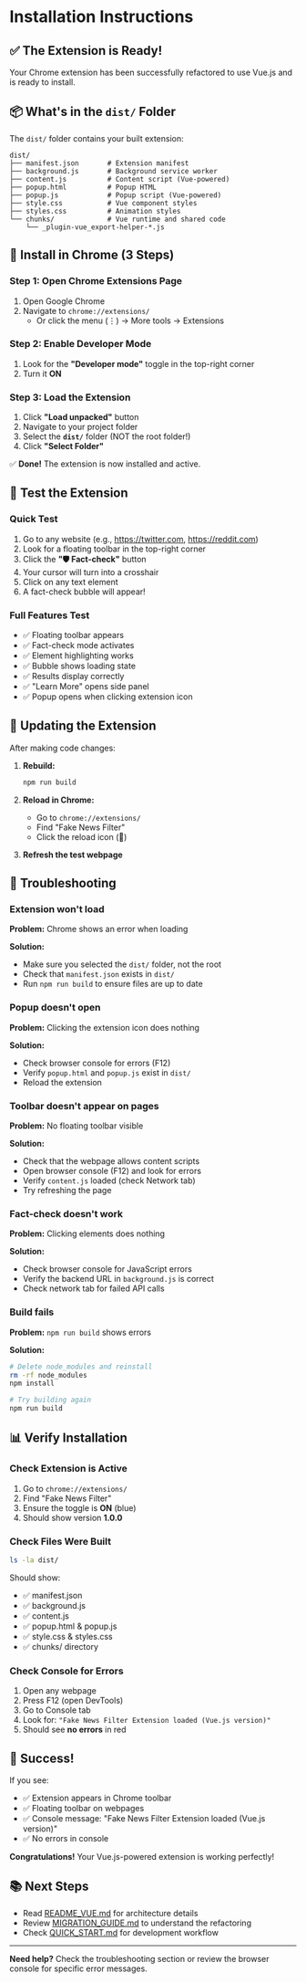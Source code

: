 # Installation Instructions

## ✅ The Extension is Ready!

Your Chrome extension has been successfully refactored to use Vue.js and is ready to install.

## 📦 What's in the `dist/` Folder

The `dist/` folder contains your built extension:
```
dist/
├── manifest.json       # Extension manifest
├── background.js       # Background service worker
├── content.js          # Content script (Vue-powered)
├── popup.html          # Popup HTML
├── popup.js            # Popup script (Vue-powered)
├── style.css           # Vue component styles
├── styles.css          # Animation styles
└── chunks/             # Vue runtime and shared code
    └── _plugin-vue_export-helper-*.js
```

## 🚀 Install in Chrome (3 Steps)

### Step 1: Open Chrome Extensions Page
1. Open Google Chrome
2. Navigate to `chrome://extensions/`
   - Or click the menu (⋮) → More tools → Extensions

### Step 2: Enable Developer Mode
1. Look for the **"Developer mode"** toggle in the top-right corner
2. Turn it **ON**

### Step 3: Load the Extension
1. Click **"Load unpacked"** button
2. Navigate to your project folder
3. Select the **`dist/`** folder (NOT the root folder!)
4. Click **"Select Folder"**

✅ **Done!** The extension is now installed and active.

## 🧪 Test the Extension

### Quick Test
1. Go to any website (e.g., https://twitter.com, https://reddit.com)
2. Look for a floating toolbar in the top-right corner
3. Click the **"🛡️ Fact-check"** button
4. Your cursor will turn into a crosshair
5. Click on any text element
6. A fact-check bubble will appear!

### Full Features Test
- ✅ Floating toolbar appears
- ✅ Fact-check mode activates
- ✅ Element highlighting works
- ✅ Bubble shows loading state
- ✅ Results display correctly
- ✅ "Learn More" opens side panel
- ✅ Popup opens when clicking extension icon

## 🔄 Updating the Extension

After making code changes:

1. **Rebuild:**
   ```bash
   npm run build
   ```

2. **Reload in Chrome:**
   - Go to `chrome://extensions/`
   - Find "Fake News Filter"
   - Click the reload icon (🔄)

3. **Refresh the test webpage**

## 🐛 Troubleshooting

### Extension won't load
**Problem:** Chrome shows an error when loading

**Solution:**
- Make sure you selected the `dist/` folder, not the root
- Check that `manifest.json` exists in `dist/`
- Run `npm run build` to ensure files are up to date

### Popup doesn't open
**Problem:** Clicking the extension icon does nothing

**Solution:**
- Check browser console for errors (F12)
- Verify `popup.html` and `popup.js` exist in `dist/`
- Reload the extension

### Toolbar doesn't appear on pages
**Problem:** No floating toolbar visible

**Solution:**
- Check that the webpage allows content scripts
- Open browser console (F12) and look for errors
- Verify `content.js` loaded (check Network tab)
- Try refreshing the page

### Fact-check doesn't work
**Problem:** Clicking elements does nothing

**Solution:**
- Check browser console for JavaScript errors
- Verify the backend URL in `background.js` is correct
- Check network tab for failed API calls

### Build fails
**Problem:** `npm run build` shows errors

**Solution:**
```bash
# Delete node_modules and reinstall
rm -rf node_modules
npm install

# Try building again
npm run build
```

## 📊 Verify Installation

### Check Extension is Active
1. Go to `chrome://extensions/`
2. Find "Fake News Filter"
3. Ensure the toggle is **ON** (blue)
4. Should show version **1.0.0**

### Check Files Were Built
```bash
ls -la dist/
```

Should show:
- ✅ manifest.json
- ✅ background.js
- ✅ content.js
- ✅ popup.html & popup.js
- ✅ style.css & styles.css
- ✅ chunks/ directory

### Check Console for Errors
1. Open any webpage
2. Press F12 (open DevTools)
3. Go to Console tab
4. Look for: `"Fake News Filter Extension loaded (Vue.js version)"`
5. Should see **no errors** in red

## 🎉 Success!

If you see:
- ✅ Extension appears in Chrome toolbar
- ✅ Floating toolbar on webpages
- ✅ Console message: "Fake News Filter Extension loaded (Vue.js version)"
- ✅ No errors in console

**Congratulations!** Your Vue.js-powered extension is working perfectly!

## 📚 Next Steps

- Read [README_VUE.md](./README_VUE.md) for architecture details
- Review [MIGRATION_GUIDE.md](./MIGRATION_GUIDE.md) to understand the refactoring
- Check [QUICK_START.md](./QUICK_START.md) for development workflow

---

**Need help?** Check the troubleshooting section or review the browser console for specific error messages.
